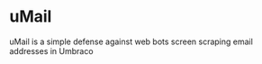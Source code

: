 uMail
=========

uMail is a simple defense against web bots screen scraping email addresses in Umbraco
